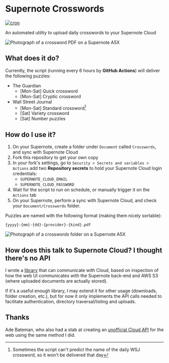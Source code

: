 # Supernote Crosswords


[![cron](https://github.com/devarya-raman/supernote-crosswords/actions/workflows/deliver-crosswords.yml/badge.svg)](https://github.com/devarya-raman/supernote-crosswords/actions/workflows/deliver-crosswords.yml)

An automated utility to upload daily crosswords to your Supernote Cloud

![Photograph of a crossword PDF on a Supernote A5X](file.jpg)

## What does it do?

Currently, the script (running every 6 hours by **GitHub Actions**) will deliver the following puzzles:

- The Guardian
  - [Mon-Sat] Quick crossword
  - [Mon-Sat] Cryptic crossword
- Wall Street Journal
  - [Mon-Sat] Standard crossword[^1]
  - [Sat] Variety crossword
  - [Sat] Number puzzles

## How do I use it?

1. On your Supernote, create a folder under `Document` called `Crosswords`, and sync with Supernote Cloud
2. Fork this repository to get your own copy
3. In your fork's settings, go to `Security > Secrets and variables > Actions` add two **Repository secrets** to hold your Supernote Cloud login credentials:
   - `SUPERNOTE_CLOUD_EMAIL`
   - `SUPERNOTE_CLOUD_PASSWORD`
4. Wait for the script to run on schedule, or manually trigger it on the `Actions` tab
5. On your Supernote, perform a sync with Supernote Cloud, and check your `Document/Crosswords` folder.

Puzzles are named with the following format (making them nicely sortable):

`{yyyy}-{mm}-{dd}-{provider}-{kind}.pdf`

![Photograph of a crosswords folder on a Supernote A5X](folder.jpg)

## How does this talk to Supernote Cloud? I thought there's no API

I wrote a [library](https://github.com/colingourlay/supernote-cloud-api) that can communicate with Cloud, based on inspection of how the web UI communicates with the Supernote back-end and AWS S3 (where uploaded documents are actually stored).

If it's a useful enough library, I may extend it for other usage (downloads, folder creation, etc.), but for now it only implements the API calls needed to facilitate authentication, directory traversal/listing and uploads.

## Thanks

Ade Bateman, who also had a stab at creating an [unofficial Cloud API](https://github.com/adrianba/supernote-cloud-api) for the web using the same method I did.

[^1]: Sometimes the script can't predict the name of the daily WSJ crossword, so it won't be delivered that day
